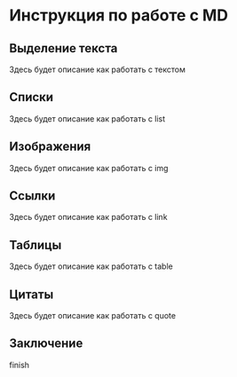 # Инструкция по работе с MD

## Выделение текста
Здесь будет описание как работать с текстом
## Списки
Здесь будет описание как работать с list
## Изображения
Здесь будет описание как работать с img
## Ссылки
Здесь будет описание как работать с link
## Таблицы
Здесь будет описание как работать с table
## Цитаты
Здесь будет описание как работать с quote
## Заключение
finish
